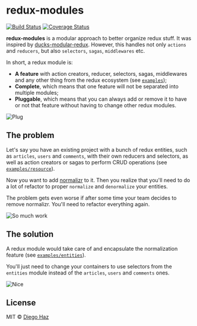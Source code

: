 # redux-modules

[![Build Status](https://img.shields.io/travis/diegohaz/redux-modules/master.svg?style=flat-square)](https://travis-ci.org/diegohaz/redux-modules) [![Coverage Status](https://img.shields.io/codecov/c/github/diegohaz/redux-modules/master.svg?style=flat-square)](https://codecov.io/gh/diegohaz/redux-modules/branch/master)

**redux-modules** is a modular approach to better organize redux stuff. It was inspired by [ducks-modular-redux](https://github.com/erikras/ducks-modular-redux). However, this handles not only `actions` and `reducers`, but also `selectors`, `sagas`, `middlewares` etc.

In short, a redux module is:

- **A feature** with action creators, reducer, selectors, sagas, middlewares and any other thing from the redux ecosystem (see [`examples`](examples));
- **Complete**, which means that one feature will not be separated into multiple modules;
- **Pluggable**, which means that you can always add or remove it to have or not that feature without having to change other redux modules.

![Plug](https://media1.giphy.com/media/26uf6spoYGcCBRGik/giphy.gif)

## The problem

Let's say you have an existing project with a bunch of redux entities, such as `articles`, `users` and `comments`, with their own reducers and selectors, as well as action creators or sagas to perform CRUD operations (see [`examples/resource`](examples/resource)).

Now you want to add [normalizr](https://github.com/paularmstrong/normalizr) to it. Then you realize that you'll need to do a lot of refactor to proper `normalize` and `denormalize` your entities.

The problem gets even worse if after some time your team decides to remove normalizr. You'll need to refactor everything again.

![So much work](https://media1.giphy.com/media/ZUXpujW5dNuZq/giphy.gif)

## The solution

A redux module would take care of and encapsulate the normalization feature (see [`examples/entities`](examples/entities)).

You'll just need to change your containers to use selectors from the `entities` module instead of the `articles`, `users` and `comments` ones.

![Nice](https://media1.giphy.com/media/u83WM7V9TsgLK/giphy.gif)

## License

MIT © [Diego Haz](https://github.com/diegohaz)

